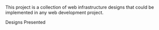 This project is a collection of web infrastructure designs that could be implemented in any web development project.

Designs Presented
